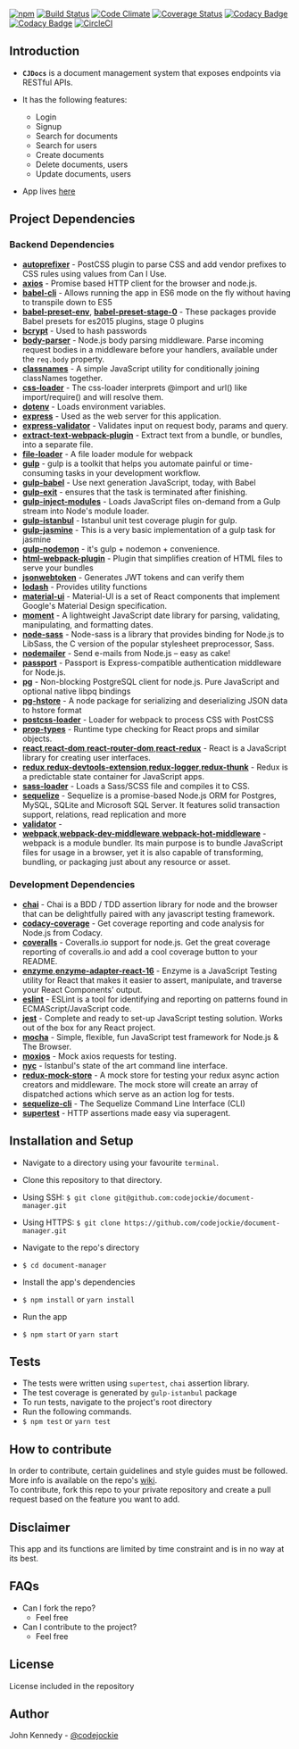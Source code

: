 [![npm](https://img.shields.io/npm/l/express.svg)](https://github.com/codejockie/document-manager)
[![Build Status](https://travis-ci.org/codejockie/document-manager.svg?branch=master)](https://travis-ci.org/codejockie/document-manager)
[![Code Climate](https://codeclimate.com/github/codejockie/document-manager/badges/gpa.svg)](https://codeclimate.com/github/codejockie/document-manager)
[![Coverage Status](https://coveralls.io/repos/github/codejockie/document-manager/badge.svg?branch=master)](https://coveralls.io/github/codejockie/document-manager?branch=master)
[![Codacy Badge](https://api.codacy.com/project/badge/Grade/60ce4b40c146417286ed65d28132126d)](https://www.codacy.com/app/codejockie/document-manager?utm_source=github.com&amp;utm_medium=referral&amp;utm_content=codejockie/document-manager&amp;utm_campaign=Badge_Grade)
[![Codacy Badge](https://api.codacy.com/project/badge/Coverage/60ce4b40c146417286ed65d28132126d)](https://www.codacy.com/app/codejockie/document-manager?utm_source=github.com&utm_medium=referral&utm_content=codejockie/document-manager&utm_campaign=Badge_Coverage)
[![CircleCI](https://circleci.com/gh/codejockie/document-manager.svg?style=svg)](https://circleci.com/gh/codejockie/document-manager)


## Introduction
+  **`CJDocs`** is a document management system that exposes endpoints via RESTful APIs.
+  It has the following features:
   +  Login
   +  Signup
   +  Search for documents
   +  Search for users
   +  Create documents
   +  Delete documents, users
   +  Update documents, users

+ App lives [here](http://cjdocs.herokuapp.com)
   
## Project Dependencies
### Backend Dependencies
+  **[autoprefixer](https://www.npmjs.com/package/autoprefixer)** - PostCSS plugin to parse CSS and add vendor prefixes to CSS rules using values from Can I Use.
+  **[axios](https://www.npmjs.com/package/axios)** - Promise based HTTP client for the browser and node.js.
+  **[babel-cli](https://www.npmjs.com/package/babel-cli)** - Allows running the app in ES6 mode on the fly without having to transpile down to ES5
+ **[babel-preset-env](https://www.npmjs.com/package/babel-preset-env)**, **[babel-preset-stage-0](https://www.npmjs.com/package/babel-preset-stage-0)** - These packages provide Babel presets for es2015 plugins, stage 0 plugins
+  **[bcrypt](https://www.npmjs.com/package/bcrypt)** - Used to hash passwords
+  **[body-parser](https://www.npmjs.com/package/body-parser)** - Node.js body parsing middleware. Parse incoming request bodies in a middleware before your handlers, available under the `req.body` property.
+  **[classnames](https://www.npmjs.com/package/classnames)** - A simple JavaScript utility for conditionally joining classNames together.
+  **[css-loader](https://www.npmjs.com/package/css-loader)** - The css-loader interprets @import and url() like import/require() and will resolve them.
+  **[dotenv](https://www.npmjs.com/package/dotenv)** - Loads environment variables.
+  **[express](https://www.npmjs.com/package/express)** - Used as the web server for this application.
+  **[express-validator](https://www.npmjs.com/package/express-validator)** - Validates input on request body, params and query.
+  **[extract-text-webpack-plugin](https://www.npmjs.com/package/extract-text-webpack-plugin)** - Extract text from a bundle, or bundles, into a separate file.
+  **[file-loader](https://www.npmjs.com/package/file-loader)** - A file loader module for webpack
+  **[gulp](https://www.npmjs.com/package/gulp)** - gulp is a toolkit that helps you automate painful or time-consuming tasks in your development workflow.
+  **[gulp-babel](https://www.npmjs.com/package/gulp-babel)** - Use next generation JavaScript, today, with Babel
+  **[gulp-exit](https://www.npmjs.com/package/gulp-exit)** - ensures that the task is terminated after finishing.
+  **[gulp-inject-modules](https://www.npmjs.com/package/gulp-inject-modules)** - Loads JavaScript files on-demand from a Gulp stream into Node's module loader.
+  **[gulp-istanbul](https://www.npmjs.com/package/gulp-istanbul)** - Istanbul unit test coverage plugin for gulp.
+  **[gulp-jasmine](https://www.npmjs.com/package/gulp-jasmine)** - This is a very basic implementation of a gulp task for jasmine
+  **[gulp-nodemon](https://www.npmjs.com/package/gulp-nodemon)** - it's gulp + nodemon + convenience.
+  **[html-webpack-plugin](https://www.npmjs.com/package/html-webpack-plugin)** - Plugin that simplifies creation of HTML files to serve your bundles
+  **[jsonwebtoken](https://www.npmjs.com/package/jsonwebtoken)** - Generates JWT tokens and can verify them
+  **[lodash](https://www.npmjs.com/package/lodash)** - Provides utility functions
+  **[material-ui](https://www.npmjs.com/package/material-ui)** - Material-UI is a set of React components that implement Google's Material Design specification.
+  **[moment](https://www.npmjs.com/package/moment)** - A lightweight JavaScript date library for parsing, validating, manipulating, and formatting dates.
+  **[node-sass](https://www.npmjs.com/package/node-sass)** - Node-sass is a library that provides binding for Node.js to LibSass, the C version of the popular stylesheet preprocessor, Sass.
+  **[nodemailer](https://www.npmjs.com/package/nodemailer)** - Send e-mails from Node.js – easy as cake!
+  **[passport](https://www.npmjs.com/package/passport)** - Passport is Express-compatible authentication middleware for Node.js.
+  **[pg](https://www.npmjs.com/package/pg)** - Non-blocking PostgreSQL client for node.js. Pure JavaScript and optional native libpq bindings
+  **[pg-hstore](https://www.npmjs.com/package/pg-hstore)** - A node package for serializing and deserializing JSON data to hstore format
+  **[postcss-loader](https://www.npmjs.com/package/postcss-loader)** - Loader for webpack to process CSS with PostCSS
+  **[prop-types](https://www.npmjs.com/package/prop-types)** - Runtime type checking for React props and similar objects.
+  **[react](https://www.npmjs.com/package/react)**,**[react-dom](https://www.npmjs.com/package/react-dom)**,**[react-router-dom](https://www.npmjs.com/package/reactrouter-dom)**,**[react-redux](https://www.npmjs.com/package/react-redux)** - React is a JavaScript library for creating user interfaces.
+  **[redux](https://www.npmjs.com/package/redux)**,**[redux-devtools-extension](https://www.npmjs.com/package/redux-devtools-extension)**,**[redux-logger](https://www.npmjs.com/package/redux-logger)**,**[redux-thunk](https://www.npmjs.com/package/redux-thunk)** - Redux is a predictable state container for JavaScript apps.
+  **[sass-loader](https://www.npmjs.com/package/sass-loader)** - Loads a Sass/SCSS file and compiles it to CSS.
+  **[sequelize](https://www.npmjs.com/package/sequelize)** - Sequelize is a promise-based Node.js ORM for Postgres, MySQL, SQLite and Microsoft SQL Server. It features solid transaction support, relations, read replication and more
+  **[validator](https://www.npmjs.com/package/express)** - 
+  **[webpack](https://www.npmjs.com/package/webpack)**,**[webpack-dev-middleware](https://www.npmjs.com/package/webpack-dev-middleware)**,**[webpack-hot-middleware](https://www.npmjs.com/package/webpack-hot-middleware)** - webpack is a module bundler. Its main purpose is to bundle JavaScript files for usage in a browser, yet it is also capable of transforming, bundling, or packaging just about any resource or asset.

### Development Dependencies
+  **[chai](https://www.npmjs.com/package/chai)** - Chai is a BDD / TDD assertion library for node and the browser that can be delightfully paired with any javascript testing framework.
+  **[codacy-coverage](https://www.npmjs.com/package/codacy-coverage)** - Get coverage reporting and code analysis for Node.js from Codacy.
+  **[coveralls](https://www.npmjs.com/package/coveralls)** - Coveralls.io support for node.js. Get the great coverage reporting of coveralls.io and add a cool coverage button to your README.
+  **[enzyme](https://www.npmjs.com/package/enzyme)**,**[enzyme-adapter-react-16](https://www.npmjs.com/package/enzyme-adapter-react-16)** - Enzyme is a JavaScript Testing utility for React that makes it easier to assert, manipulate, and traverse your React Components' output.
+  **[eslint](https://www.npmjs.com/package/eslint)** - ESLint is a tool for identifying and reporting on patterns found in ECMAScript/JavaScript code.
+  **[jest](https://www.npmjs.com/package/jest)** - Complete and ready to set-up JavaScript testing solution. Works out of the box for any React project.
+  **[mocha](https://www.npmjs.com/package/mocha)** - Simple, flexible, fun JavaScript test framework for Node.js & The Browser.
+  **[moxios](https://www.npmjs.com/package/moxios)** - Mock axios requests for testing.
+  **[nyc](https://www.npmjs.com/package/nyc)** - Istanbul's state of the art command line interface.
+  **[redux-mock-store](https://www.npmjs.com/package/redux-mock-store)** - A mock store for testing your redux async action creators and middleware. The mock store will create an array of dispatched actions which serve as an action log for tests.
+  **[sequelize-cli](https://www.npmjs.com/package/sequelize-cli)** - The Sequelize Command Line Interface (CLI)
+  **[supertest](https://www.npmjs.com/package/supertest)** - HTTP assertions made easy via superagent.

## Installation and Setup
+  Navigate to a directory using your favourite `terminal`.
+  Clone this repository to that directory.
  +  Using SSH:
    `$ git clone git@github.com:codejockie/document-manager.git`

  +  Using HTTPS:
    `$ git clone https://github.com/codejockie/document-manager.git`

+  Navigate to the repo's directory
  +  `$ cd document-manager`
+  Install the app's dependencies
  +  `$ npm install` or `yarn install`
+  Run the app
  +  `$ npm start` or `yarn start`
 
## Tests
+  The tests were written using `supertest`, `chai` assertion library.
+  The test coverage is generated by `gulp-istanbul` package
+  To run tests, navigate to the project's root directory
+  Run the following commands.
  +  `$ npm test` or `yarn test`

## How to contribute
In order to contribute, certain guidelines and style guides must be followed.
More info is available on the repo's [wiki](https://github.com/codejockie/document-manager/wiki).  
To contribute, fork this repo to your private repository and create a pull request based on the feature you want to add.

## Disclaimer
This app and its functions are limited by time constraint and is in no way at its best.

## FAQs
+ Can I fork the repo?
  + Feel free
+ Can I contribute to the project?
  + Feel free

## License
License included in the repository

## Author
John Kennedy - [@codejockie](https://twitter.com/codejockie)
